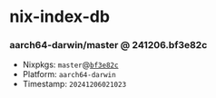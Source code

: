 # nix-index-db
### aarch64-darwin/master @ 241206.bf3e82c
- Nixpkgs: `master`@[`bf3e82c`](https://github.com/NixOS/nixpkgs/commit/bf3e82c1f8b6d22b3caa8f9334c6112cc7a16717)
- Platform: `aarch64-darwin`
- Timestamp: `20241206021023`
